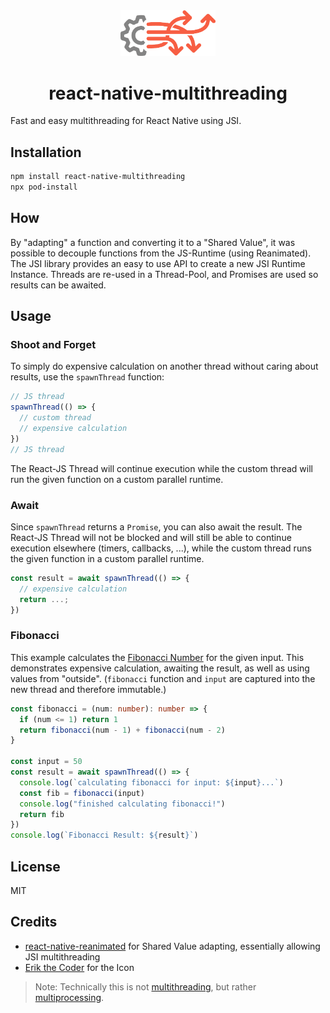 <div align="center">
  <img src="img/icon.png" width="30%">
  <h1>react-native-multithreading</h2>
</div>

Fast and easy multithreading for React Native using JSI.

## Installation

```sh
npm install react-native-multithreading
npx pod-install
```

## How

By "adapting" a function and converting it to a "Shared Value", it was possible to decouple functions from the JS-Runtime (using Reanimated). The JSI library provides an easy to use API to create a new JSI Runtime Instance. Threads are re-used in a Thread-Pool, and Promises are used so results can be awaited.

## Usage

### Shoot and Forget

To simply do expensive calculation on another thread without caring about results, use the `spawnThread` function:

```ts
// JS thread
spawnThread(() => {
  // custom thread
  // expensive calculation
})
// JS thread
```

The React-JS Thread will continue execution while the custom thread will run the given function on a custom parallel runtime.

### Await

Since `spawnThread` returns a `Promise`, you can also await the result. The React-JS Thread will not be blocked and will still be able to continue execution elsewhere (timers, callbacks, ...), while the custom thread runs the given function in a custom parallel runtime.

```ts
const result = await spawnThread(() => {
  // expensive calculation
  return ...;
})
```

### Fibonacci

This example calculates the [Fibonacci Number](https://en.wikipedia.org/wiki/Fibonacci_number) for the given input. This demonstrates expensive calculation, awaiting the result, as well as using values from "outside". (`fibonacci` function and `input` are captured into the new thread and therefore immutable.)

```ts
const fibonacci = (num: number): number => {
  if (num <= 1) return 1
  return fibonacci(num - 1) + fibonacci(num - 2)
}

const input = 50
const result = await spawnThread(() => {
  console.log(`calculating fibonacci for input: ${input}...`)
  const fib = fibonacci(input)
  console.log("finished calculating fibonacci!")
  return fib
})
console.log(`Fibonacci Result: ${result}`)
```

## License

MIT

## Credits

* [react-native-reanimated](http://github.com/software-mansion/react-native-reanimated) for Shared Value adapting, essentially allowing JSI multithreading
* [Erik the Coder](https://www.erikthecoder.net/2019/03/30/async-does-not-imply-concurrent/) for the Icon

> Note: Technically this is not [multithreading](https://en.wikipedia.org/wiki/Multithreading_(computer_architecture)), but rather [multiprocessing](https://en.wikipedia.org/wiki/Multiprocessing).
